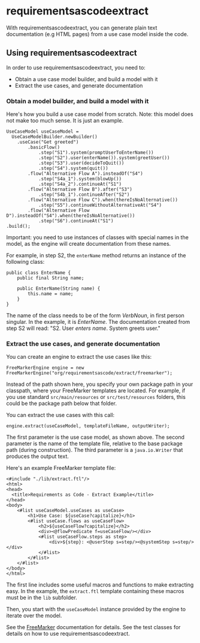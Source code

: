 # requirementsascodeextract
With requirementsascodeextract, you can generate plain text documentation (e.g HTML pages)
from a use case model inside the code.

## Using requirementsascodeextract
In order to use requirementsascodeextract, you need to:
* Obtain a use case model builder, and build a model with it
* Extract the use cases, and generate documentation

### Obtain a model builder, and build a model with it
Here's how you build a use case model from scratch. 
Note: this model does not make too much sense. It is just an example.

```
UseCaseModel useCaseModel = 
  UseCaseModelBuilder.newBuilder()
	.useCase("Get greeted")
		.basicFlow()
			.step("S1").system(promptUserToEnterName())
			.step("S2").user(enterName()).system(greetUser())
			.step("S3").user(decideToQuit())
			.step("S4").system(quit())
		.flow("Alternative Flow A").insteadOf("S4")
			.step("S4a_1").system(blowUp())
			.step("S4a_2").continueAt("S1")
		.flow("Alternative Flow B").after("S3")
			.step("S4b_1").continueAfter("S2")
		.flow("Alternative Flow C").when(thereIsNoAlternative())
			.step("S5").continueWithoutAlternativeAt("S4")
		.flow("Alternative Flow D").insteadOf("S4").when(thereIsNoAlternative())
			.step("S6").continueAt("S1")
.build();
```

Important: you need to use instances of classes with special names in the model,
as the engine will create documentation from these names.
 
For example, in step S2, the ```enterName``` method returns an instance of the following class:
```
public class EnterName {
	public final String name;
	
	public EnterName(String name) {
		this.name = name;
	}
}
```

The name of the class needs to be of the form _VerbNoun_, in first person singular.
In the example, it is _EnterName_. 
The documentation created from step S2 will read: "S2. User _enters name_. System greets user."

### Extract the use cases, and generate documentation
You can create an engine to extract the use cases like this:
```
FreeMarkerEngine engine = new FreeMarkerEngine("org/requirementsascode/extract/freemarker");
```

Instead of the path shown here, you specify your own package path in your classpath, where your FreeMarker templates are located. For example, if you use standard ```src/main/resources``` or ```src/test/resources``` folders,
this could be the package path below that folder. 

You can extract the use cases with this call:
```
engine.extract(useCaseModel, templateFileName, outputWriter);
```

The first parameter is the use case model, as shown above.
The second parameter is the name of the template file, relative to the base package path (during construction).
The third parameter is a ```java.io.Writer``` that produces the output text.

Here's an example FreeMarker template file:
```
<#include "./lib/extract.ftl"/>
<html>
<head>
  <title>Requirements as Code - Extract Example</title>
</head>
<body>
  	<#list useCaseModel.useCases as useCase>
  		<h1>Use Case: ${useCase?capitalize}</h1>
		<#list useCase.flows as useCaseFlow>
	  		<h2>${useCaseFlow?capitalize}</h2>
	  		<div><@flowPredicate f=useCaseFlow/></div>
			<#list useCaseFlow.steps as step>
				<div>${step}: <@userStep s=step/><@systemStep s=step/></div>
			</#list>
		</#list>
  	</#list>
</body>
</html>
```

The first line includes some useful macros and functions to make extracting easy.
In the example, the ```extract.ftl``` template containing these macros must be in the ```lib``` subfolder.

Then, you start with the ```useCaseModel``` instance provided by the engine to iterate over the model.

See the [FreeMarker](http://freemarker.org/docs/dgui.html) documentation for details.
See the test classes for details on how to use requirementsascodeextract.
